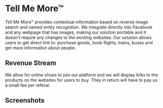 # Tell Me More™

Tell Me More™ provides contextual information based on reverse image search and named entity recognition.
We integrate directly into Facebook and any webpage that has images, making our solution portable and it doesn't require any changes to the existing websites.
Our solution allows users to get direct link to: purchase goods, book flights, trains, buses and get more information about people.

## Revenue Stream
 We allow for online shops to join our platform and we will display links to the products on the websites for users to buy.
 They in return will have to pay us a small fee per referal.

## Screenshots 
